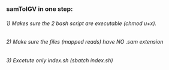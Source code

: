 ### samToIGV in one step:

###### 1) Makes sure the 2 bash script are executable (chmod u+x). 
###### 2) Make sure the files (mapped reads) have NO .sam extension 
###### 3) Excetute only index.sh (sbatch index.sh)
